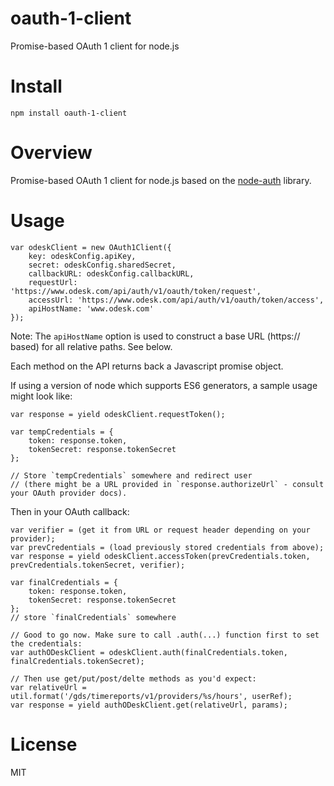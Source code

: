 oauth-1-client
==============

Promise-based OAuth 1 client for node.js

# Install

```
npm install oauth-1-client
```

# Overview

Promise-based OAuth 1 client for node.js based on the [node-auth](https://github.com/ciaranj/node-oauth) library.

# Usage

```
var odeskClient = new OAuth1Client({
    key: odeskConfig.apiKey,
    secret: odeskConfig.sharedSecret,
    callbackURL: odeskConfig.callbackURL,
    requestUrl: 'https://www.odesk.com/api/auth/v1/oauth/token/request',
    accessUrl: 'https://www.odesk.com/api/auth/v1/oauth/token/access',
    apiHostName: 'www.odesk.com' 
});
```

Note: The `apiHostName` option is used to construct a base URL (https:// based) for all relative paths. See below.

Each method on the API returns back a Javascript promise object.

If using a version of node which supports ES6 generators, a sample usage might look like:

```
var response = yield odeskClient.requestToken();

var tempCredentials = {
    token: response.token,
    tokenSecret: response.tokenSecret
};

// Store `tempCredentials` somewhere and redirect user
// (there might be a URL provided in `response.authorizeUrl` - consult your OAuth provider docs).
```

Then in your OAuth callback:

```
var verifier = (get it from URL or request header depending on your provider);
var prevCredentials = (load previously stored credentials from above);
var response = yield odeskClient.accessToken(prevCredentials.token, prevCredentials.tokenSecret, verifier);

var finalCredentials = {
    token: response.token,
    tokenSecret: response.tokenSecret
};
// store `finalCredentials` somewhere

// Good to go now. Make sure to call .auth(...) function first to set the credentials:
var authODeskClient = odeskClient.auth(finalCredentials.token, finalCredentials.tokenSecret);

// Then use get/put/post/delte methods as you'd expect:
var relativeUrl = util.format('/gds/timereports/v1/providers/%s/hours', userRef);
var response = yield authODeskClient.get(relativeUrl, params);
``` 

# License

MIT
